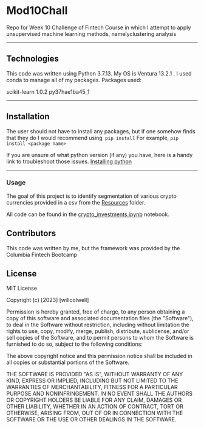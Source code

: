 # Mod10Chall
Repo for Week 10 Challenge of Fintech Course in which I attempt to apply unsupervised machine learning methods, namelyclustering analysis

---
## Technologies
This code was written using Python 3.7.13. 
My OS is Ventura 13.2.1 .
I used conda to manage all of my packages.
Packages used:

scikit-learn              1.0.2            py37hae1ba45_1  

---
## Installation
The user should not have to install any packages, but if one somehow finds that they do I would recommend using` pip install`
For example,
`pip install <package name>`

If you are unsure of what python version (if any) you have, here is a handy link to troubleshoot those issues. 
[Installing python](https://realpython.com/installing-python/)



---
### Usage
The goal of this project is to identify segmentation of various crypto currencies provided in a csv from the [Resources](https://github.com/wcolwellcol/Mod10Chall/tree/main/Resources) folder.

All code can be found in the [crypto_investments.ipynb](https://github.com/wcolwellcol/Mod10Chall/blob/main/crypto_investments.ipynb) notebook.


## Contributors

This code was written by me, but the framework was provided by the Columbia Fintech Bootcamp

## License

MIT License

Copyright (c) [2023] [willcolwell]

Permission is hereby granted, free of charge, to any person obtaining a copy of this software and associated documentation files (the "Software"), to deal in the Software without restriction, including without limitation the rights to use, copy, modify, merge, publish, distribute, sublicense, and/or sell copies of the Software, and to permit persons to whom the Software is furnished to do so, subject to the following conditions:

The above copyright notice and this permission notice shall be included in all copies or substantial portions of the Software.

THE SOFTWARE IS PROVIDED "AS IS", WITHOUT WARRANTY OF ANY KIND, EXPRESS OR IMPLIED, INCLUDING BUT NOT LIMITED TO THE WARRANTIES OF MERCHANTABILITY, FITNESS FOR A PARTICULAR PURPOSE AND NONINFRINGEMENT. IN NO EVENT SHALL THE AUTHORS OR COPYRIGHT HOLDERS BE LIABLE FOR ANY CLAIM, DAMAGES OR OTHER LIABILITY, WHETHER IN AN ACTION OF CONTRACT, TORT OR OTHERWISE, ARISING FROM, OUT OF OR IN CONNECTION WITH THE SOFTWARE OR THE USE OR OTHER DEALINGS IN THE SOFTWARE.